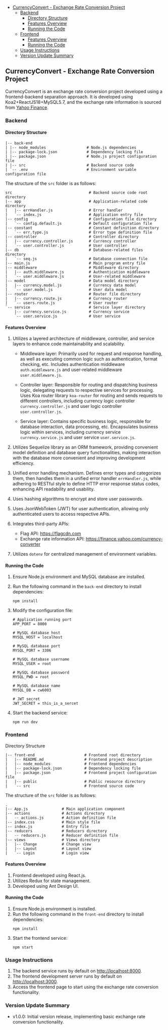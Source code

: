 - [CurrencyConvert - Exchange Rate Conversion Project](#currencyconvert---exchange-rate-conversion-project)
  - [Backend](#backend)
    - [Directory Structure](#directory-structure)
    - [Features Overview](#features-overview)
    - [Running the Code](#running-the-code)
  - [Frontend](#frontend)
    - [Features Overview](#features-overview-1)
    - [Running the Code](#running-the-code-1)
  - [Usage Instructions](#usage-instructions)
  - [Version Update Summary](#version-update-summary)

## CurrencyConvert - Exchange Rate Conversion Project

CurrencyConvert is an exchange rate conversion project developed using a frontend-backend separation approach. It is developed using Koa2+ReactJS18+MySQL5.7, and the exchange rate information is sourced from [Yahoo Finance](https://finance.yahoo.com/currency-converter).

### Backend

#### Directory Structure
```
|-- back-end
| |-- node_modules                  # Node.js dependencies
| |-- package-lock.json             # Dependency locking file
| |-- package.json                  # Node.js project configuration file
| |-- src                           # Backend source code
| `-- .env                          # Environment variable configuration file
```

The structure of the `src` folder is as follows:
```
src                                  # Backend source code root directory
|-- app                              # Application-related code directory
|   |-- errHandler.js                # Error handler
|   `-- index.js                     # Application entry file 
|-- config                           # Configuration file directory 
|   `-- config.default.js            # Default configuration file
|-- constant                         # Constant definition directory
|   `-- err.type.js                  # Error type definition file 
|-- controller                       # Controller directory 
|   |-- currency.controller.js       # Currency controller 
|   `-- user.controller.js           # User controller
|-- db                               # Database-related files directory
|   `-- seq.js                       # Database connection file 
|-- main.js                          # Main program entry file 
|-- middleware                       # Middleware directory 
|   |-- auth.middleware.js           # Authentication middleware 
|   `-- user.middleware.js           # User-related middleware
|-- model                            # Data model directory
|   |-- currency.model.js            # Currency data model
|   `-- user.model.js                # User data model 
|-- router                           # Router file directory 
|   |-- currency.route.js            # Currency router 
|   `-- users.route.js               # User router
`-- service                          # Service layer directory 
    |-- currency.service.js          # Currency service 
    `-- user.service.js              # User service
```

#### Features Overview
1. Utilizes a layered architecture of middleware, controller, and service layers to enhance code maintainability and scalability.
   + Middleware layer: Primarily used for request and response handling, as well as executing common logic such as authentication, format checking, etc. Includes authentication middleware `auth.middleware.js` and user-related middleware `user.middleware.js`.
   
   + Controller layer: Responsible for routing and dispatching business logic, delegating requests to respective services for processing. Uses Koa router library `koa-router` for routing and sends requests to different controllers, including currency logic controller `currency.controller.js` and user logic controller `user.controller.js`.
   
   + Service layer: Contains specific business logic, responsible for database interaction, data processing, etc. Encapsulates business logic within services, including currency service `currency.service.js` and user service `user.service.js`.
   
2. Utilizes Sequelize library as an ORM framework, providing convenient model definition and database query functionalities, making interaction with the database more convenient and improving development efficiency.
3. Unified error handling mechanism. Defines error types and categorizes them, then handles them in a unified error handler `errHandler.js`, while adhering to RESTful style to define HTTP error response status codes, enhancing API readability and usability.
4. Uses hashing algorithms to encrypt and store user passwords.
5. Uses JsonWebToken (JWT) for user authentication, allowing only authenticated users to access respective APIs.
6. Integrates third-party APIs:
   + Flag API: https://flagcdn.com
   + Exchange rate information API: https://finance.yahoo.com/currency-converter
7. Utilizes `dotenv` for centralized management of environment variables.

#### Running the Code

1. Ensure Node.js environment and MySQL database are installed.
2. Run the following command in the `back-end` directory to install dependencies:
    ```
    npm install
    ```
3. Modify the configuration file:
    ```
    # Application running port
    APP_PORT = 8000

    # MySQL database host
    MYSQL_HOST = localhost
    
    # MySQL database port
    MYSQL_PORT = 3306

    # MySQL database username
    MYSQL_USER = root

    # MySQL database password
    MYSQL_PWD = root

    # MySQL database name
    MYSQL_DB = cw6003

    # JWT secret
    JWT_SECRET = this_is_a_sercet
    ```
4. Start the backend service:

   ```
   npm run dev
   ```


### Frontend

Directory Structure

```
|-- front-end                      # Frontend root directory
|   |-- README.md                  # Frontend project description
|   |-- node_modules               # Frontend dependencies
|   |-- package-lock.json          # Dependency locking file
|   |-- package.json               # Frontend project configuration file
|   |-- public                     # Public resource directory
|   `-- src                        # Frontend source code
```
The structure of the `src` folder is as follows:
```
.
|-- App.js               # Main application component
|-- actions              # Actions directory
|   -- actions.js        # Action definition file 
|-- index.css            # Main style file
|-- index.js             # Entry file
|-- reducers             # Reducers directory 
|   -- reducers.js       # Reducer definition file
|-- views                # Views directory 
|   |-- Change           # Change view 
|   |-- Layout           # Layout view 
|   `-- Login            # Login view
```


#### Features Overview
1. Frontend developed using React.js.
2. Utilizes Redux for state management.
3. Developed using Ant Design UI.

#### Running the Code

1. Ensure Node.js environment is installed.
2. Run the following command in the `front-end` directory to install dependencies:
    ```
    npm install
    ```
3. Start the frontend service:
   ```
   npm start
   ```



### Usage Instructions

1. The backend service runs by default on [http://localhost:8000](http://localhost:8000).
2. The frontend development server runs by default on [http://localhost:3000](http://localhost:3000).
3. Access the frontend page to start using the exchange rate conversion functionality.

### Version Update Summary
- v1.0.0: Initial version release, implementing basic exchange rate conversion functionality.


